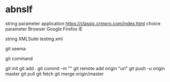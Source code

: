 # abnslf
string parameter
application
https://classic.crmpro.com/index.html
choice parameter
Browser
Google
Firefox
IE

string 
XMLSuite
testing.xml

git 
seema


git command 

git init
git add .
git commit -m ""
git remote add origin "url"
git push -u origin master
git pull
git fetch 
git merge origin/master
